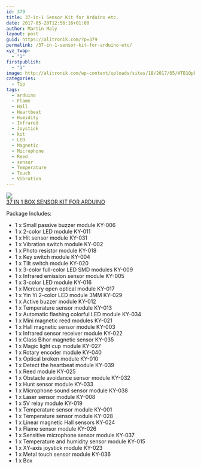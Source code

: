 ```yaml
---
id: 379
title: 37-in-1 Sensor Kit for Arduino etc.
date: 2017-05-20T12:56:16+01:00
author: Martin Maly
layout: post
guid: https://alitronik.com/?p=379
permalink: /37-in-1-sensor-kit-for-arduino-etc/
xyz_twap:
  - "1"
firstpublish:
  - "1"
image: http://alitronik.com/wp-content/uploads/sites/18/2017/05/HTB1QpkgHXXXXXc7aFXXq6xXFXXXw.jpg
categories:
  - Tip
tags:
  - arduino
  - Flame
  - Hall
  - Heartbeat
  - Humidity
  - Infrared
  - Joystick
  - kit
  - LED
  - Magnetic
  - Microphone
  - Reed
  - sensor
  - Temperature
  - Touch
  - Vibration
---
```

<a href="http://s.click.aliexpress.com/e/rNzVVnU" target="_parent"><img src="//ae01.alicdn.com/kf/HTB13veQLXXXXXcRXVXXq6xXFXXXj/-font-b-37-b-font-font-b-IN-b-font-font-b-1-b-font.jpg_220x220.jpg" /><span style="display: block;">37 IN 1 BOX SENSOR KIT FOR ARDUINO</span></a>

Package Includes:

  * 1 x Small passive buzzer module KY-006
  * 1 x 2-color LED module KY-011
  * 1 x Hit sensor module KY-031
  * 1 x Vibration switch module KY-002
  * 1 x Photo resistor module KY-018
  * 1 x Key switch module KY-004
  * 1 x Tilt switch module KY-020
  * 1 x 3-color full-color LED SMD modules KY-009
  * 1 x Infrared emission sensor module KY-005
  * 1 x 3-color LED module KY-016
  * 1 x Mercury open optical module KY-017
  * 1 x Yin Yi 2-color LED module 3MM KY-029
  * 1 x Active buzzer module KY-012
  * 1 x Temperature sensor module KY-013
  * 1 x Automatic flashing colorful LED module KY-034
  * 1 x Mini magnetic reed modules KY-021
  * 1 x Hall magnetic sensor module KY-003
  * 1 x Infrared sensor receiver module KY-022
  * 1 x Class Bihor magnetic sensor KY-035
  * 1 x Magic light cup module KY-027
  * 1 x Rotary encoder module KY-040
  * 1 x Optical broken module KY-010
  * 1 x Detect the heartbeat module KY-039
  * 1 x Reed module KY-025
  * 1 x Obstacle avoidance sensor module KY-032
  * 1 x Hunt sensor module KY-033
  * 1 x Microphone sound sensor module KY-038
  * 1 x Laser sensor module KY-008
  * 1 x 5V relay module KY-019
  * 1 x Temperature sensor module KY-001
  * 1 x Temperature sensor module KY-028
  * 1 x Linear magnetic Hall sensors KY-024
  * 1 x Flame sensor module KY-026
  * 1 x Sensitive microphone sensor module KY-037
  * 1 x Temperature and humidity sensor module KY-015
  * 1 x XY-axis joystick module KY-023
  * 1 x Metal touch sensor module KY-036
  * 1 x Box